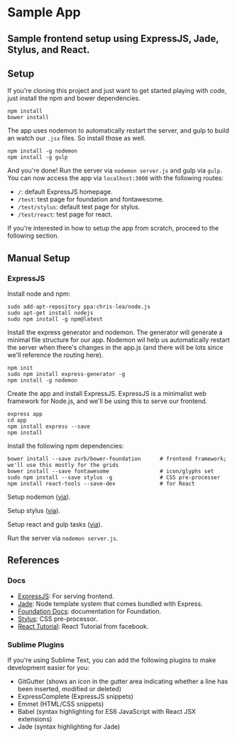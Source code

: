 # Sample App
## Sample frontend setup using ExpressJS, Jade, Stylus, and React.

## Setup

If you're cloning this project and just want to get started playing with code, just install the npm and bower dependencies.

```
npm install
bower install
```

The app uses nodemon to automatically restart the server, and gulp to build an watch our ```.jsx``` files. So install those as well.

```
npm install -g nodemon
npm install -g gulp
```

And you're done! Run the server via ```nodemon server.js``` and gulp via ```gulp```. You can now access the app via ```localhost:3000``` with the following routes:

* ```/```: default ExpressJS homepage.
* ```/test```: test page for foundation and fontawesome.
* ```/test/stylus```: default test page for stylus.
* ```/test/react```: test page for react.

If you're interested in how to setup the app from scratch, proceed to the following section.

## Manual Setup
### ExpressJS

Install node and npm:

```
sudo add-apt-repository ppa:chris-lea/node.js
sudo apt-get install nodejs
sudo npm install -g npm@latest
```

Install the express generator and nodemon. The generator will generate a minimal file structure for our app. Nodemon wil help us automatically restart the server when there's changes in the app.js (and there will be lots since we'll reference the routing here).

```
npm init
sudo npm install express-generator -g
npm install -g nodemon
```

Create the app and install ExpressJS. ExpressJS is a minimalist web framework for Node.js, and we'll be using this to serve our frontend.

```
express app
cd app
npm install express --save
npm install
```

Install the following npm dependencies:

```
bower install --save zurb/bower-foundation      # frontend framework; we'll use this mostly for the grids
bower install --save fontawesome                # icon/glyphs set
sudo npm install --save stylus -g               # CSS pre-processer
npm install react-tools --save-dev              # for React
```

Setup nodemon ([via](https://github.com/remy/nodemon/issues/330)).

Setup stylus ([via](http://code.runnable.com/U_kP7TNQ2DxbGg7d/express-jade-stylus-demo-for-node-js)).

Setup react and gulp tasks ([via](http://www.joshfinnie.com/blog/reactjs-tutorial-part-2/)).

Run the server via ```nodemon server.js```.

## References
### Docs
* [ExpressJS](http://expressjs.com/starter/hello-world.html): For serving frontend.
* [Jade](http://jade-lang.com/reference/): Node template system that comes bundled with Express.
* [Foundation Docs](http://foundation.zurb.com/docs/): documentation for Foundation.
* [Stylus](https://learnboost.github.io/stylus/): CSS pre-processor.
* [React Tutorial](http://facebook.github.io/react/docs/tutorial.html): React Tutorial from facebook.

### Sublime Plugins

If you're using Sublime Text, you can add the following plugins to make development easier for you:
* GitGutter (shows an icon in the gutter area indicating whether a line has been inserted, modified or deleted)
* ExpressComplete (ExpressJS snippets)
* Emmet (HTML/CSS snippets)
* Babel (syntax highlighting for ES6 JavaScript with React JSX extensions)
* Jade  (syntax highlighting for Jade)
